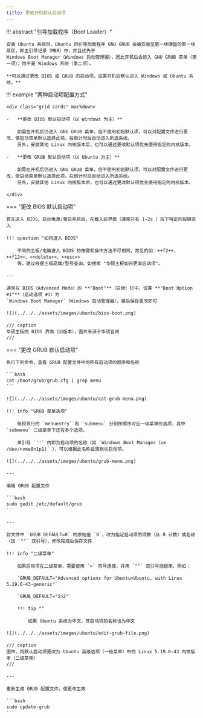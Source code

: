 ```yaml
---
title: 更改开机默认启动项
---
```


!!! abstract "引导加载程序（Boot Loader）"

    安装 Ubuntu 系统时，Ubuntu 的引导加载程序 GNU GRUB 会被安装至第一块硬盘的第一块扇区，即主引导记录（MBR）中，并且优先于
    Windows Boot Manager（Windows 启动管理器），因此开机后会进入 GNU GRUB 菜单（第一项），而不是 Windows 系统（第二项）。

    **可以通过更改 BIOS 或 GRUB 的启动项，设置开机后默认进入 Windows 或 Ubuntu 系统。**

!!! example "两种启动项配置方式"

    <div class="grid cards" markdown>
    
    -   **更改 BIOS 默认启动项（以 Windows 为主）**

        如需在开机后仍进入 GNU GRUB 菜单，但不使用初始默认项，可以对配置文件进行更改，使启动菜单默认选择此项，在倒计时后自动进入所选系统。
        另外，安装其他 Linux 内核版本后，也可以通过更改默认项优先使用指定的内核版本。
    
    -   **更改 GRUB 默认启动项（以 Ubuntu 为主）**

        如需在开机后仍进入 GNU GRUB 菜单，但不使用初始默认项，可以对配置文件进行更改，使启动菜单默认选择此项，在倒计时后自动进入所选系统。
        另外，安装其他 Linux 内核版本后，也可以通过更改默认项优先使用指定的内核版本。
    
    </div>

=== "更改 BIOS 默认启动项"

    首先进入 BIOS，启动电源/重启系统后，在载入前界面（通常只有 1~2s ）按下特定的按键进入

    !!! question "如何进入 BIOS"
    
        不同的主板/电脑进入 BIOS 的按键和操作方法不尽相同，常见的如：++f2++、++f12++、++delete++、++esc++
        等，建议根据主板品牌/型号查询，如搜索 "华硕主板如何更改启动项"。

    ---

    通常在 BIOS（Advanced Mode）的 **"Boot"**（启动）栏中，设置 **"Boot Option #1"**（启动选项 #1）为
    `Windows Boot Manager`（Windows 启动管理器），最后保存更改即可

    ![](../../../assets/images/ubuntu/bios-boot.png)

    /// caption
    华硕主板的 BIOS 界面（旧版本），图片来源于华硕官网
    ///

=== "更改 GRUB 默认启动项"

    执行下列命令，查看 GRUB 配置文件中的所有启动项的顺序和名称

    ```bash
    cat /boot/grub/grub.cfg | grep menu
    ```
    
    ![](../../../assets/images/ubuntu/cat-grub-menu.png)

    !!! info "GRUB 菜单选项"

        每段首行的 `menuentry` 和 `submenu` 分别按顺序对应一级菜单的选项，其中 `submenu` 二级菜单下还有多个选项。

        单引号 `''` 内即为启动项的名称（如 `Windows Boot Manager (on /dev/nvme0n1p1)` ），可以根据此名称设置默认启动项。
    
    ![](../../../assets/images/ubuntu/grub-menu.png)

    ---

    编辑 GRUB 配置文件

    ```bash
    sudo gedit /etc/default/grub
    ```

    ---

    将文件中 `GRUB_DEFAULT=0` 的原始值 `0`，改为指定启动项的项数（从 0 计数）或名称（加 `""` 双引号），修改完成后保存文件

    !!! info "二级菜单"
    
        如果启动项在二级菜单，需要使用 `>` 符号连接，并用 `""` 双引号括起来，例如：

        `GRUB_DEFAULT="Advanced options for Ubuntu>Ubuntu, with Linux 5.19.0-43-generic"`

        `GRUB_DEFAULT="1>2"`
        
        !!! tip ""

            如果 Ubuntu 系统为中文，其启动项的名称也为中文

    ![](../../../assets/images/ubuntu/edit-grub-file.png)

    /// caption
    图中，将默认启动项更改为 Ubuntu 高级选项（一级菜单）中的 Linux 5.19.0-43 内核版本（二级菜单）
    ///

    ---

    重新生成 GRUB 配置文件，使更改生效

    ```bash
    sudo update-grub
    ```
